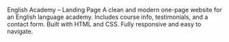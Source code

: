 English Academy – Landing Page
A clean and modern one-page website for an English language academy. Includes course info, testimonials, and a contact form. Built with HTML and CSS. Fully responsive and easy to navigate.
